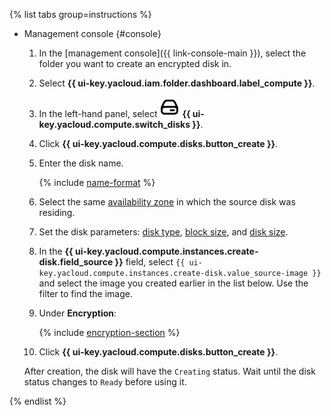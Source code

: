 {% list tabs group=instructions %}

- Management console {#console}

   1. In the [management console]({{ link-console-main }}), select the folder you want to create an encrypted disk in.
   1. Select **{{ ui-key.yacloud.iam.folder.dashboard.label_compute }}**.
   1. In the left-hand panel, select ![image](../../_assets/console-icons/hard-drive.svg) **{{ ui-key.yacloud.compute.switch_disks }}**.
   1. Click **{{ ui-key.yacloud.compute.disks.button_create }}**.
   1. Enter the disk name.

      {% include [name-format](../name-format.md) %}

   1. Select the same [availability zone](../../overview/concepts/geo-scope.md) in which the source disk was residing.
   1. Set the disk parameters: [disk type](../../compute/concepts/disk.md#disks_types), [block size](../../compute/concepts/disk.md#maximum-disk-size), and [disk size](../../compute/concepts/disk.md#maximum-disk-size).
   1. In the **{{ ui-key.yacloud.compute.instances.create-disk.field_source }}** field, select `{{ ui-key.yacloud.compute.instances.create-disk.value_source-image }}` and select the image you created earlier in the list below. Use the filter to find the image.
   1. Under **Encryption**:

      {% include [encryption-section](encryption-section.md) %}

   1. Click **{{ ui-key.yacloud.compute.disks.button_create }}**.

   After creation, the disk will have the `Creating` status. Wait until the disk status changes to `Ready` before using it.

{% endlist %}
